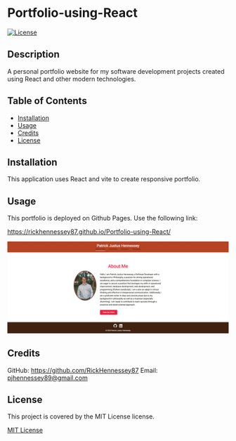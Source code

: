 # Portfolio-using-React

[![License](https://img.shields.io/badge/License-MIT-yellow.svg)](https://opensource.org/licenses/MIT)

## Description

A personal portfolio website for my software development projects created using React and other modern technologies. 

## Table of Contents
        
- [Installation](#installation)
- [Usage](#usage)
- [Credits](#credits)
- [License](#license)

## Installation

This application uses React and vite to create responsive portfolio. 

## Usage 

This portfolio is deployed on Github Pages. Use the following link:

https://rickhennessey87.github.io/Portfolio-using-React/

![screenshot](./src/assets/images/PortfolioScreenshot.jpg)

## Credits
        
GitHub: https://github.com/RickHennessey87
Email: pjhennessey89@gmail.com

## License
    
This project is covered by the MIT License license.

[MIT License](https://opensource.org/licenses/MIT)